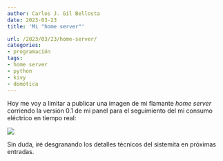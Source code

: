 ```yaml
---
author: Carlos J. Gil Bellosta
date: 2023-03-23
title: 'Mi "home server"'

url: /2023/03/23/home-server/
categories:
- programación
tags:
- home server
- python
- kivy
- domótica
---
```


Hoy me voy a limitar a publicar una imagen de mi flamante _home server_ corriendo la versión 0.1 de mi panel para el seguimiento del mi consumo eléctrico en tiempo real:

![](/wp-uploads/2023/home_server.jpg#center)

Sin duda, iré desgranando los detalles técnicos del sistemita en próximas entradas.